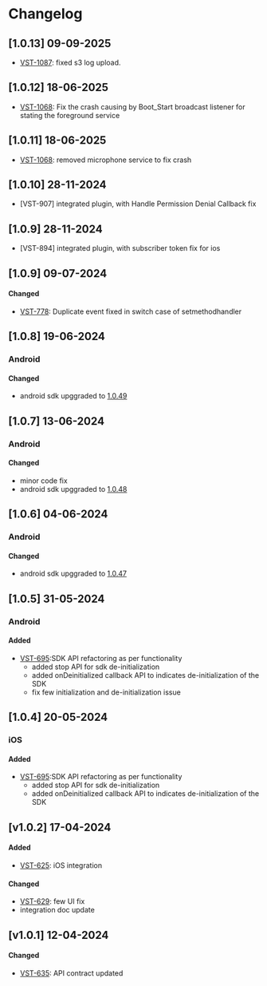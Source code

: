 # Changelog

## [1.0.13] 09-09-2025
- [VST-1087](https://exotel.atlassian.net/browse/VST-1087): fixed s3 log upload.

## [1.0.12] 18-06-2025
- [VST-1068](https://exotel.atlassian.net/browse/VST-1068): Fix the crash causing by Boot_Start broadcast listener for stating the foreground service

## [1.0.11] 18-06-2025
- [VST-1068](https://exotel.atlassian.net/browse/VST-1068): removed microphone service to fix crash

## [1.0.10] 28-11-2024
- [VST-907] integrated plugin, with Handle Permission Denial Callback fix

## [1.0.9] 28-11-2024
- [VST-894] integrated plugin, with subscriber token fix for ios

## [1.0.9] 09-07-2024

#### Changed
- [VST-778](https://exotel.atlassian.net/browse/VST-778): Duplicate event fixed in switch case of setmethodhandler

## [1.0.8] 19-06-2024

### Android
#### Changed
- android sdk upggraded to [1.0.49](https://github.com/exotel/exotel-voip-sdk-android/releases/tag/1.0.49)

## [1.0.7] 13-06-2024

### Android
#### Changed
- minor code fix
- android sdk upggraded to [1.0.48](https://github.com/exotel/exotel-voip-sdk-android/releases/tag/1.0.48)


## [1.0.6] 04-06-2024

### Android
#### Changed
- android sdk upggraded to [1.0.47](https://github.com/exotel/exotel-voip-sdk-android/releases/tag/1.0.47) 

## [1.0.5] 31-05-2024

### Android
#### Added
- [VST-695](https://exotel.atlassian.net/browse/VST-695):SDK API refactoring as per functionality
  * added stop API for sdk de-initialization
  * added onDeinitialized callback API to indicates de-initialization of the SDK
  * fix few initialization and de-initialization issue

## [1.0.4] 20-05-2024

### iOS
#### Added
- [VST-695](https://exotel.atlassian.net/browse/VST-695):SDK API refactoring as per functionality
  * added stop API for sdk de-initialization
  * added onDeinitialized callback API to indicates de-initialization of the SDK
  
## [v1.0.2] 17-04-2024

#### Added 
- [VST-625](https://exotel.atlassian.net/browse/VST-625): iOS integration

#### Changed
- [VST-629](https://exotel.atlassian.net/browse/VST-629): few UI fix
- integration doc update


## [v1.0.1] 12-04-2024

#### Changed
- [VST-635](https://exotel.atlassian.net/browse/VST-635): API contract updated

